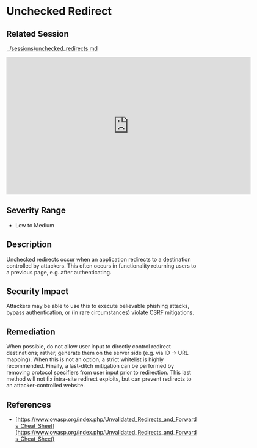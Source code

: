 Unchecked Redirect
==================

Related Session
---------------

[../sessions/unchecked_redirects.md](../sessions/unchecked_redirects.md)

<iframe id="ytplayer" type="text/html" width="640" height="360" src="https://www.youtube-nocookie.com/embed/AEushmkXRpE?autoplay=0&origin=https://hacker101.com" frameborder="0"></iframe>

Severity Range
--------------

- Low to Medium

Description
-----------

Unchecked redirects occur when an application redirects to a destination controlled by attackers.  This often occurs in functionality returning users to a previous page, e.g. after authenticating.

Security Impact
---------------

Attackers may be able to use this to execute believable phishing attacks, bypass authentication, or (in rare circumstances) violate CSRF mitigations.

Remediation
-----------

When possible, do not allow user input to directly control redirect destinations; rather, generate them on the server side (e.g. via ID -> URL mapping).  When this is not an option, a strict whitelist is highly recommended.  Finally, a last-ditch mitigation can be performed by removing protocol specifiers from user input prior to redirection.  This last method will not fix intra-site redirect exploits, but can prevent redirects to an attacker-controlled website.

References
----------

- [https://www.owasp.org/index.php/Unvalidated_Redirects_and_Forwards_Cheat_Sheet](https://www.owasp.org/index.php/Unvalidated_Redirects_and_Forwards_Cheat_Sheet)
